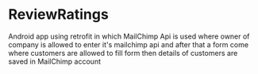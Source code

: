 # ReviewRatings
Android app using retrofit in which MailChimp Api is used where owner of company is allowed to enter it's mailchimp api and after that a form come where customers are allowed to fill form then details of customers are saved in MailChimp account 
